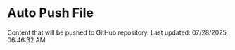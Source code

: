 # Auto Push File

Content that will be pushed to GitHub repository.
Last updated: 07/28/2025, 06:46:32 AM